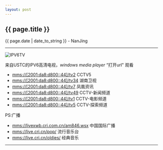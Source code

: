 ```yaml
---
layout: post
---
```


<h2>{{ page.title }}</h2>
<p class='meta'>{{ page.date | date_to_string }} - NanJing</p>

---
![IPV6TV][1]

来自USTC的IPV6高清电视，*windows media player* “打开url" 观看
 - [mms://\[2001:da8:d800::44\]/tv2][2] CCTV5
 - [mms://\[2001:da8:d800::44\]/tv34][3] 湖南卫视
 - [mms://\[2001:da8:d800::44\]/tv7][4] 凤凰资讯
 - [mms://\[2001:da8:d800::44\]/tv49][5] CCTV-新闻频道
 - [mms://\[2001:da8:d800::44\]/tv1][6] CCTV-电影频道
 - [mms://\[2001:da8:d800::44\]/tv5][7] CCTV-探索频道


PS:广播
 - [mms://livexwb.cri.com.cn/am846.wsx][8] 中国国际广播
 - [mms://live.cri.cn/pop/][9] 流行音乐台
 - [mms://live.cri.cn/oldies/][10] 经典音乐

---

  [1]: https://encrypted-tbn2.gstatic.com/images?q=tbn:ANd9GcRz1WYFXX6wm4_-nlTWOb0_Ge4BbBGvhXIrnfkW1oarLmBNVUCN0w
  [2]: mms://[2001:da8:d800::44]/tv2
  [3]: mms://[2001:da8:d800::44]/tv34
  [4]: mms://[2001:da8:d800::44]/tv7
  [5]: mms://[2001:da8:d800::44]/tv49
  [6]: mms://[2001:da8:d800::44]/tv1
  [7]: mms://[2001:da8:d800::44]/tv5
  [8]: mms://livexwb.cri.com.cn/am846.wsx
  [9]: mms://live.cri.cn/pop/
  [10]: mms://live.cri.cn/oldies/
